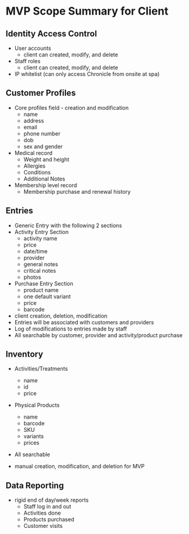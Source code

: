 # MVP Scope Summary for Client

## Identity Access Control
- User accounts
  - client can created, modify, and delete
- Staff roles
  - client can created, modify, and delete
- IP whitelist (can only access Chronicle from onsite at spa)

## Customer Profiles
- Core profiles field - creation and modification
  - name
  - address
  - email
  - phone number
  - dob
  - sex and gender
- Medical record
  - Weight and height
  - Allergies
  - Conditions
  - Additional Notes
- Membership level record
  - Membership purchase and renewal history

## Entries
- Generic Entry with the following 2 sections
- Activity Entry Section
  - activity name
  - price
  - date/time
  - provider
  - general notes
  - critical notes
  - photos
- Purchase Entry Section
  - product name
  - one default variant
  - price
  - barcode
- client creation, deletion, modification
- Entries will be associated with customers and providers
- Log of modifications to entries made by staff
- All searchable by customer, provider and activity/product purchase

## Inventory
- Activities/Treatments 
  - name
  - id
  - price
- Physical Products
  - name
  - barcode
  - SKU
  - variants
  - prices

- All searchable
- manual creation, modification, and deletion for MVP

## Data Reporting
- rigid end of day/week reports 
  - Staff log in and out 
  - Activities done
  - Products purchased
  - Customer visits
